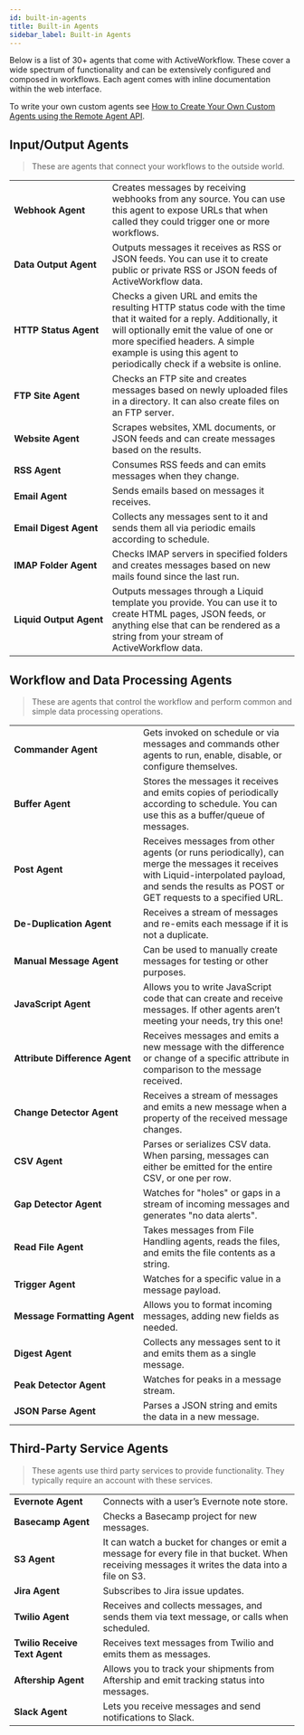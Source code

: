 ```yaml
---
id: built-in-agents
title: Built-in Agents
sidebar_label: Built-in Agents
---
```


Below is a list of 30+ agents that come with ActiveWorkflow. These cover a wide spectrum of functionality and can be extensively configured and composed in workflows. Each agent comes with inline documentation within the web interface.

To write your own custom agents see [How to Create Your Own Custom Agents using the Remote Agent API](remote-agent-api).

## Input/Output Agents

> These are agents that connect your workflows to the outside world.

<table>
 <tr>
  <td><strong>Webhook&nbsp;Agent</strong></td>
  <td>Creates messages by receiving webhooks from any source. You can use this agent to expose URLs that when called they could trigger one or more workflows.</td>
 </tr>
 <tr>
  <td><strong>Data&nbsp;Output&nbsp;Agent</strong></td>
  <td>Outputs messages it receives as RSS or JSON feeds. You can use it to create public or private RSS or JSON feeds of ActiveWorkflow data.</td>
 </tr>
 <tr>
  <td><strong>HTTP&nbsp;Status&nbsp;Agent</strong></td>
  <td>Checks a given URL and emits the resulting HTTP status code with the time that it waited for a reply. Additionally, it will optionally emit the value of one or more specified headers. A simple example is using this agent to periodically check if a website is online.</td>
 </tr>
  <tr>
  <td><strong>FTP Site Agent</strong></td>
  <td>Checks an FTP site and creates messages based on newly uploaded files in a directory. It can also create files on an FTP server.</td>
 </tr>
  <tr>
  <td><strong>Website Agent</strong></td>
  <td>Scrapes websites, XML documents, or JSON feeds and can create messages based on the results.</td>
 </tr>
  <tr>
  <td><strong>RSS Agent</strong></td>
  <td>Consumes RSS feeds and can emits messages when they change.</td>
 </tr>
  <tr>
  <td><strong>Email Agent</strong></td>
  <td>Sends emails based on messages it receives.</td>
 </tr>
  <tr>
  <td><strong>Email&nbsp;Digest&nbsp;Agent</strong></td>
  <td>Collects any messages sent to it and sends them all via periodic emails according to schedule.</td>
 </tr>
  <tr>
  <td><strong>IMAP Folder Agent</strong></td>
  <td>Checks IMAP servers in specified folders and creates messages based on new mails found since the last run.</td>
 </tr>
 <tr>
  <td><strong>Liquid&nbsp;Output&nbsp;Agent</strong></td>
  <td>Outputs messages through a Liquid template you provide. You can use it to create HTML pages, JSON feeds, or anything else that can be rendered as a string from your stream of ActiveWorkflow data.</td>
 </tr>
</table>

## Workflow and Data Processing Agents

> These are agents that control the workflow and perform common and simple data processing operations.

<table>
 <tr>
  <td><strong>Commander&nbsp;Agent</strong></td>
  <td>Gets invoked on schedule or via messages and commands other agents to run, enable, disable, or configure themselves.</td>
 </tr>
 <tr>
  <td><strong>Buffer Agent</strong></td>
  <td>Stores the messages it receives and emits copies of periodically according to schedule. You can use this as a buffer/queue of messages.</td>
 </tr>
 <tr>
  <td><strong>Post Agent</strong></td>
  <td>Receives messages from other agents (or runs periodically), can merge the messages it receives with Liquid-interpolated payload, and sends the results as POST or GET requests to a specified URL.</td>
 </tr>
 <tr>
  <td><strong>De-Duplication Agent</strong></td>
  <td>Receives a stream of messages and re-emits each message if it is not a duplicate.</td>
 </tr>
 <tr>
  <td><strong>Manual&nbsp;Message&nbsp;Agent</strong></td>
  <td>Can be used to manually create messages for testing or other purposes.</td>
 </tr>
 <tr>
  <td><strong>JavaScript Agent</strong></td>
  <td>Allows you to write JavaScript code that can create and receive messages. If other agents aren’t meeting your needs, try this one!</td>
 </tr>
 <tr>
  <td><strong>Attribute&nbsp;Difference&nbsp;Agent</strong></td>
  <td>Receives messages and emits a new message with the difference or change of a specific attribute in comparison to the message received.</td>
 </tr>
  <tr>
  <td><strong>Change Detector Agent</strong></td>
  <td>Receives a stream of messages and emits a new message when a property of the received message changes.</td>
 </tr>
 <tr>
  <td><strong>CSV Agent</strong></td>
  <td>Parses or serializes CSV data. When parsing, messages can either be emitted for the entire CSV, or one per row.</td>
 </tr>
 <tr>
  <td><strong>Gap Detector Agent</strong></td>
  <td>Watches for "holes" or gaps in a stream of incoming messages and generates "no data alerts".</td>
 </tr>
 <tr>
  <td><strong>Read File Agent</strong></td>
  <td>Takes messages from File Handling agents, reads the files, and emits the file contents as a string.</td>
 </tr>
 <tr>
  <td><strong>Trigger Agent</strong></td>
  <td>Watches for a specific value in a message payload.</td>
 </tr>
 <tr>
  <td><strong>Message&nbsp;Formatting&nbsp;Agent</strong></td>
  <td>Allows you to format incoming messages, adding new fields as needed.</td>
 </tr>
 <tr>
  <td><strong>Digest Agent</strong></td>
  <td>Collects any messages sent to it and emits them as a single message.</td>
 </tr>
 <tr>
  <td><strong>Peak Detector Agent</strong></td>
  <td>Watches for peaks in a message stream.</td>
 </tr>
  <tr>
  <td><strong>JSON Parse Agent</strong></td>
  <td>Parses a JSON string and emits the data in a new message.</td>
 </tr>
</table>

## Third-Party Service Agents

> These agents use third party services to provide functionality. They typically require an account with these services.

<table>
 <tr>
  <td><strong>Evernote&nbsp;Agent</strong></td>
  <td>Connects with a user’s Evernote note store.</td>
 </tr>
 <tr>
  <td><strong>Basecamp Agent</strong></td>
  <td>Checks a Basecamp project for new messages.</td>
 </tr>
 <tr>
  <td><strong>S3 Agent</strong></td>
  <td>It can watch a bucket for changes or emit a message for every file in that bucket. When receiving messages it writes the data into a file on S3.</td>
 </tr>
 <tr>
  <td><strong>Jira Agent</strong></td>
  <td>Subscribes to Jira issue updates.</td>
 </tr>
 <tr>
  <td><strong>Twilio Agent</strong></td>
  <td>Receives and collects messages, and sends them via text message, or calls when scheduled.</td>
 </tr>
 <tr>
  <td><strong>Twilio Receive Text Agent</strong></td>
  <td>Receives text messages from Twilio and emits them as messages.</td>
 </tr>
 <tr>
  <td><strong>Aftership Agent</strong></td>
  <td>Allows you to track your shipments from Aftership and emit tracking status into messages.</td>
 </tr>
 <tr>
  <td><strong>Slack Agent</strong></td>
  <td>Lets you receive messages and send notifications to Slack.</td>
 </tr>
</table>
